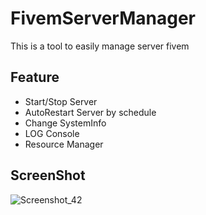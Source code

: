 # FivemServerManager
This is a tool to easily manage server fivem

## Feature
- Start/Stop Server
- AutoRestart Server by schedule
- Change SystemInfo
- LOG Console
- Resource Manager

## ScreenShot
![Screenshot_42](https://user-images.githubusercontent.com/30838114/58843041-0d239780-869b-11e9-8aef-00940ad4bcb8.png)

